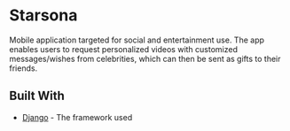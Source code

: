 # Starsona

Mobile application targeted for social and entertainment use. The app enables
users to request personalized videos with customized messages/wishes from 
celebrities, which can then be sent as gifts to their friends.


## Built With

* [Django](https://www.djangoproject.com/) - The framework used


<!--## Authors-->

<!--* **Akhilraj N S** [Github](https://github.com/akhilrajns)-->
<!--* **Kanish M**-->
